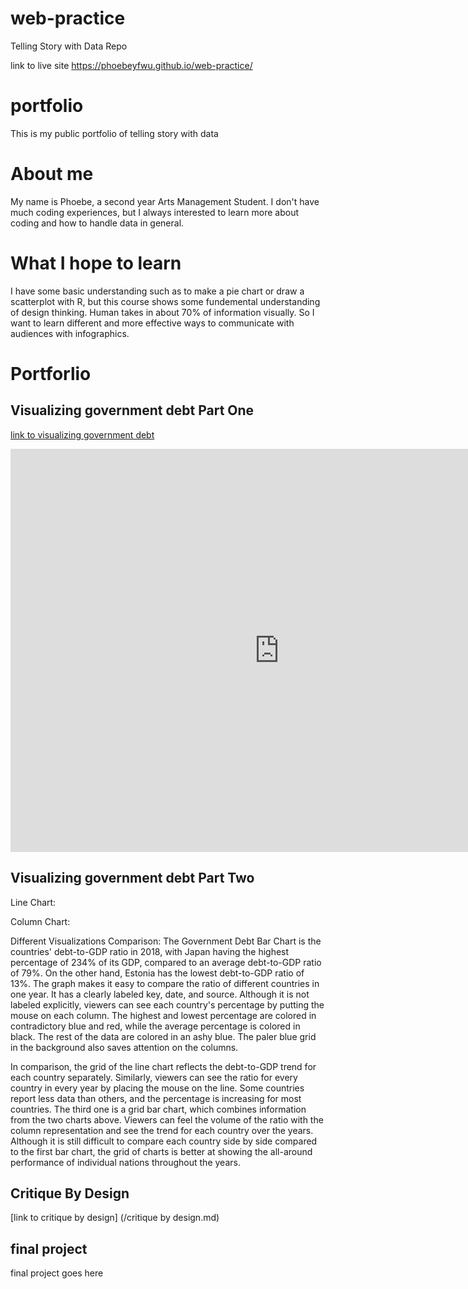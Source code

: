 # web-practice
Telling Story with Data Repo

link to live site https://phoebeyfwu.github.io/web-practice/

# portfolio
This is my public portfolio of telling story with data

# About me
My name is Phoebe, a second year Arts Management Student. I don't have much coding experiences, but I always interested to learn more about coding and how to handle data in general.

# What I hope to learn
 I have some basic understanding such as to make a pie chart or draw a scatterplot with R, but this course shows some fundemental understanding of design thinking. Human takes in about 70% of information visually. So I want to learn different and more effective ways to communicate with audiences with infographics.

# Portforlio

## Visualizing government debt Part One
[link to visualizing government debt](/dataviz2.md)
<iframe src="https://data.oecd.org/chart/6SoT" width="860" height="645" style="border: 0" mozallowfullscreen="true" webkitallowfullscreen="true" allowfullscreen="true"><a href="https://data.oecd.org/chart/6SoT" target="_blank">OECD Chart: General government debt, Total, % of GDP, Annual, 2018</a></iframe>

## Visualizing government debt Part Two

Line Chart:
<div class="flourish-embed flourish-chart" data-src="visualisation/11737323"><script src="https://public.flourish.studio/resources/embed.js"></script></div>

Column Chart:
<div class="flourish-embed flourish-chart" data-src="visualisation/11737878"><script src="https://public.flourish.studio/resources/embed.js"></script></div>

Different Visualizations Comparison:
The Government Debt Bar Chart is the countries' debt-to-GDP ratio in 2018, with Japan having the highest percentage of 234% of its GDP, compared to an average debt-to-GDP ratio of 79%. On the other hand, Estonia has the lowest debt-to-GDP ratio of 13%. The graph makes it easy to compare the ratio of different countries in one year. It has a clearly labeled key, date, and source. Although it is not labeled explicitly, viewers can see each country's percentage by putting the mouse on each column. The highest and lowest percentage are colored in contradictory blue and red, while the average percentage is colored in black. The rest of the data are colored in an ashy blue. The paler blue grid in the background also saves attention on the columns. 

In comparison, the grid of the line chart reflects the debt-to-GDP trend for each country separately. Similarly, viewers can see the ratio for every country in every year by placing the mouse on the line. Some countries report less data than others, and the percentage is increasing for most countries. The third one is a grid bar chart, which combines information from the two charts above. Viewers can feel the volume of the ratio with the column representation and see the trend for each country over the years. Although it is still difficult to compare each country side by side compared to the first bar chart, the grid of charts is better at showing the all-around performance of individual nations throughout the years. 

## Critique By Design
[link to critique by design] (/critique by design.md)

## final project
final project goes here
